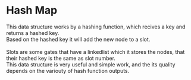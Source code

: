 # Hash Map

<p>
This data structure works by a hashing function, which recives a key and returns a hashed key. <br />
Based on the hashed key it will add the new node to a slot. <br /><br />
Slots are some gates that have a linkedlist which it stores the nodes, that their hashed key is the same as slot number. <br />
This data structure is very useful and simple work, and the its quality depends on the variouty of hash function outputs.
</p>
